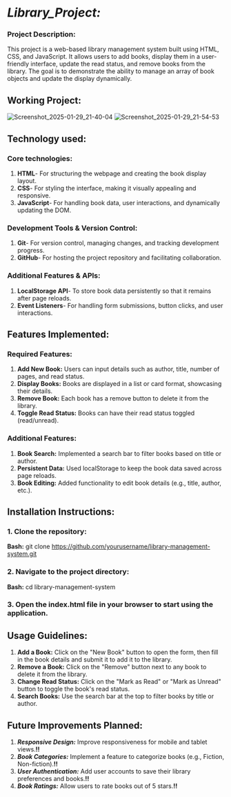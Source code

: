 # *Library_Project:*
### Project Description: 
This project is a web-based library management system built using HTML, CSS, and JavaScript. It allows users to add books, display them in a user-friendly interface, update the read status, and remove books from the library. The goal is to demonstrate the ability to manage an array of book objects and update the display dynamically.

## Working Project: 
![Screenshot_2025-01-29_21-40-04](https://github.com/user-attachments/assets/a31568d3-298e-493f-8856-bf74ce42ebf8)
![Screenshot_2025-01-29_21-54-53](https://github.com/user-attachments/assets/64b9aaa4-2295-495d-9801-e4ab3d7d7f19)

## Technology used:
### Core technologies:
1. <span style="color blue;">**HTML**</span>- For structuring the webpage and creating the book display layout.
2. **CSS**- For styling the interface, making it visually appealing and responsive.
3. **JavaScript**- For handling book data, user interactions, and dynamically updating the DOM.
### Development Tools & Version Control:
1. **Git**- For version control, managing changes, and tracking development progress.
2. **GitHub**-  For hosting the project repository and facilitating collaboration.
### Additional Features & APIs:
1. **LocalStorage API**- To store book data persistently so that it remains after page reloads.
2. **Event Listeners**- For handling form submissions, button clicks, and user interactions.

## Features Implemented:
### Required Features:
1. **Add New Book:** 
Users can input details such as author, title, number of pages, and read status.
2. **Display Books:**
Books are displayed in a list or card format, showcasing their details.
3. **Remove Book:** 
Each book has a remove button to delete it from the library.
4. **Toggle Read Status:**
Books can have their read status toggled (read/unread).
### Additional Features:
1. **Book Search:**
Implemented a search bar to filter books based on title or author.
2. **Persistent Data:**
Used localStorage to keep the book data saved across page reloads.
3. **Book Editing:**
Added functionality to edit book details (e.g., title, author, etc.).

## Installation Instructions:
### 1. Clone the repository:
**Bash:**
git clone https://github.com/yourusername/library-management-system.git
### 2. Navigate to the project directory:
**Bash:**
cd library-management-system
### 3. Open the index.html file in your browser to start using the application.

## Usage Guidelines:
1. **Add a Book:**
Click on the "New Book" button to open the form, then fill in the book details and submit it to add it to the library.
2. **Remove a Book:**
Click on the "Remove" button next to any book to delete it from the library.
3. **Change Read Status:**
Click on the "Mark as Read" or "Mark as Unread" button to toggle the book's read status.
4. **Search Books:**
Use the search bar at the top to filter books by title or author.

## Future Improvements Planned:
1. ***Responsive Design:***
Improve responsiveness for mobile and tablet views.**!!**
2. ***Book Categories:***
Implement a feature to categorize books (e.g., Fiction, Non-fiction).**!!**
3. ***User Authentication:***
Add user accounts to save their library preferences and books.**!!**
4. ***Book Ratings:***
Allow users to rate books out of 5 stars.**!!**
